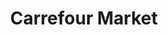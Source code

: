 ---
title: "Carrefour Market"
url: /le-mesnil-esnard/carrefour-market-route-de-paris/
shop: Gasflaschen
---